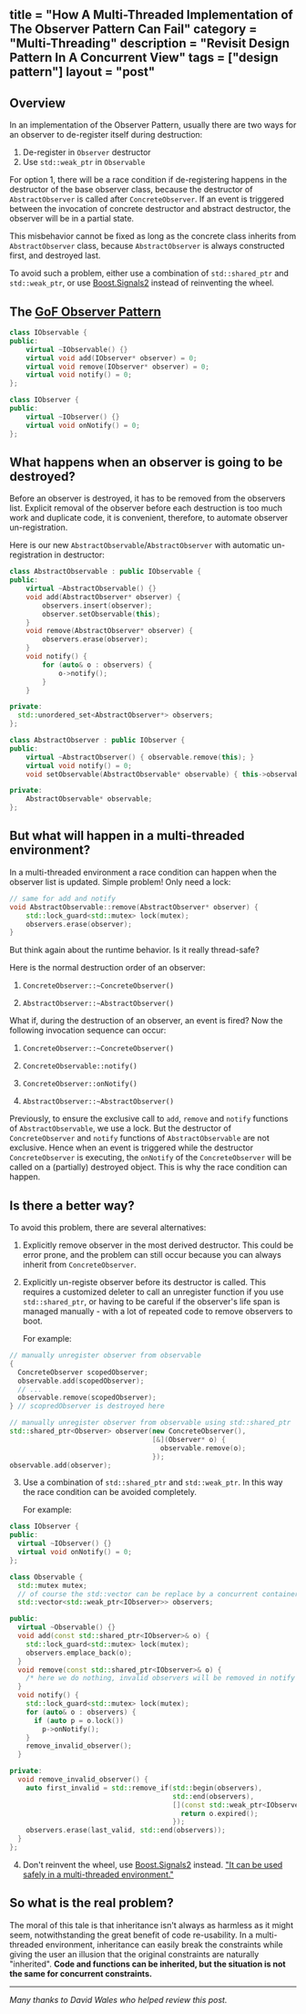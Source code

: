 title = "How A Multi-Threaded Implementation of The Observer Pattern Can Fail"
category = "Multi-Threading"
description = "Revisit Design Pattern In A Concurrent View"
tags = ["design pattern"]
layout = "post"
---

## Overview

In an implementation of the Observer Pattern, usually there are two ways for an
 observer to de-register itself during destruction:

1. De-register in `Observer` destructor
2. Use `std::weak_ptr` in `Observable`

For option 1, there will be a race condition if de-registering happens in the
 destructor of the base observer class, because the destructor of
 `AbstractObserver` is called after `ConcreteObserver`. If an event is triggered
 between the invocation of concrete destructor and abstract destructor, the
 observer will be in a partial state.

This misbehavior cannot be fixed as long as the concrete class inherits from
 `AbstractObserver` class, because `AbstractObserver` is always constructed
 first, and destroyed last.

To avoid such a problem, either use a combination of `std::shared_ptr` and
 `std::weak_ptr`, or use [Boost.Signals2] instead of reinventing the wheel.

## The [GoF Observer Pattern]

```C++
class IObservable {
public:
	virtual ~IObservable() {}
	virtual void add(IObserver* observer) = 0;
	virtual void remove(IObserver* observer) = 0;
	virtual void notify() = 0;
};

class IObserver {
public:
	virtual ~IObserver() {}
	virtual void onNotify() = 0;
};
```

## What happens when an observer is going to be destroyed?

Before an observer is destroyed, it has to be removed from the observers list.
 Explicit removal of the observer before each destruction is too much work
 and duplicate code, it is convenient, therefore, to automate observer
 un-registration.

Here is our new `AbstractObservable`/`AbstractObserver` with automatic
 un-registration in destructor:

```C++
class AbstractObservable : public IObservable {
public:
	virtual ~AbstractObservable() {}
	void add(AbstractObserver* observer) {
		observers.insert(observer);
		observer.setObservable(this);
	}
	void remove(AbstractObserver* observer) {
		observers.erase(observer);
	}
	void notify() {
		for (auto& o : observers) {
			o->notify();
		}
	}

private:
  std::unordered_set<AbstractObserver*> observers;
};

class AbstractObserver : public IObserver {
public:
	virtual ~AbstractObserver() { observable.remove(this); }
	virtual void notify() = 0;
	void setObservable(AbstractObservable* observable) { this->observable = observable; }

private:
	AbstractObservable* observable;
};
```

## But what will happen in a multi-threaded environment?

In a multi-threaded environment a race condition can happen when the
 observer list is updated. Simple problem! Only need a lock:

```C++
// same for add and notify
void AbstractObservable::remove(AbstractObserver* observer) {
	std::lock_guard<std::mutex> lock(mutex);
	observers.erase(observer);
}
```

But think again about the runtime behavior. Is it really thread-safe?

Here is the normal destruction order of an observer:

1. `ConcreteObserver::~ConcreteObserver()`

2. `AbstractObserver::~AbstractObserver()`

What if, during the destruction of an observer, an event is fired?
 Now the following invocation sequence can occur:

1. `ConcreteObserver::~ConcreteObserver()`

2. `ConcreteObservable::notify()`

3. `ConcreteObserver::onNotify()`

4. `AbstractObserver::~AbstractObserver()`

Previously, to ensure the exclusive call to `add`, `remove` and `notify` functions
 of `AbstractObservable`, we use a lock. But the destructor of `ConcreteObserver`
 and `notify` functions of `AbstractObservable` are not exclusive. Hence when
 an event is triggered while the destructor `ConcreteObserver` is executing, the
 `onNotify` of the `ConcreteObserver` will be called on a (partially) destroyed
 object. This is why the race condition can happen.

## Is there a better way?

To avoid this problem, there are several alternatives:

1. Explicitly remove observer in the most derived destructor. This could be error
 prone, and the problem can still occur because you can always inherit from
 `ConcreteObserver`.

2. Explicitly un-registe observer before its destructor is called. This requires
 a customized deleter to call an unregister function if you use `std::shared_ptr`,
 or having to be careful if the observer's life span is managed manually - with a
 lot of repeated code to remove observers to boot.

    For example:

```C++
// manually unregister observer from observable
{
  ConcreteObserver scopedObserver;
  observable.add(scopedObserver);
  // ...
  observable.remove(scopedObserver);
} // scopredObserver is destroyed here

// manually unregister observer from observable using std::shared_ptr
std::shared_ptr<Observer> observer(new ConcreteObserver(),
                                   [&](Observer* o) {
                                     observable.remove(o);
                                   });
observable.add(observer);
```

3. Use a combination of `std::shared_ptr` and `std::weak_ptr`. In this way the
 race condition can be avoided completely.

    For example:

```C++
class IObserver {
public:
  virtual ~IObserver() {}
  virtual void onNotify() = 0;
};

class Observable {
  std::mutex mutex;
  // of course the std::vector can be replace by a concurrent container
  std::vector<std::weak_ptr<IObserver>> observers;  

public:
  virtual ~Observable() {}
  void add(const std::shared_ptr<IObserver>& o) {
    std::lock_guard<std::mutex> lock(mutex);
    observers.emplace_back(o);
  }
  void remove(const std::shared_ptr<IObserver>& o) {
    /* here we do nothing, invalid observers will be removed in notify */
  }
  void notify() {
    std::lock_guard<std::mutex> lock(mutex);
    for (auto& o : observers) {
      if (auto p = o.lock())
        p->onNotify();
    }
    remove_invalid_observer();
  }

private:
  void remove_invalid_observer() {
    auto first_invalid = std::remove_if(std::begin(observers),
                                        std::end(observers),
                                        [](const std::weak_ptr<IObserver>& o) {
                                          return o.expired();
                                        });
    observers.erase(last_valid, std::end(observers));
  }
};
```

4. Don't reinvent the wheel, use [Boost.Signals2] instead.
 ["It can be used safely in a multi-threaded environment."]

## So what is the real problem?

The moral of this tale is that inheritance isn't always as harmless as it might
 seem, notwithstanding the great benefit of code re-usability. In a
 multi-threaded environment, inheritance can easily break the constraints while
 giving the user an illusion that the original constraints are naturally
 "inherited". **Code and functions can be inherited, but the situation is not
 the same for concurrent constraints.**

 ---

 _Many thanks to David Wales who helped review this post._

[GoF Observer Pattern]: http://en.wikipedia.org/wiki/Observer_pattern
[Boost.Signals2]:http://www.boost.org/doc/libs/1_57_0/doc/html/signals2.html
["It can be used safely in a multi-threaded environment."]:http://www.boost.org/doc/libs/1_57_0/doc/html/signals2/thread-safety.html#idp430084640
